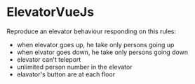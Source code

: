 # ElevatorVueJs
Reproduce an elevator behaviour responding on this rules:

- when elevator goes up, he take only persons going up
- when elvator goes down, he take only persons going down
- elevator can't teleport
- unlimited person number in the elevator
- elavator's button are at each floor
